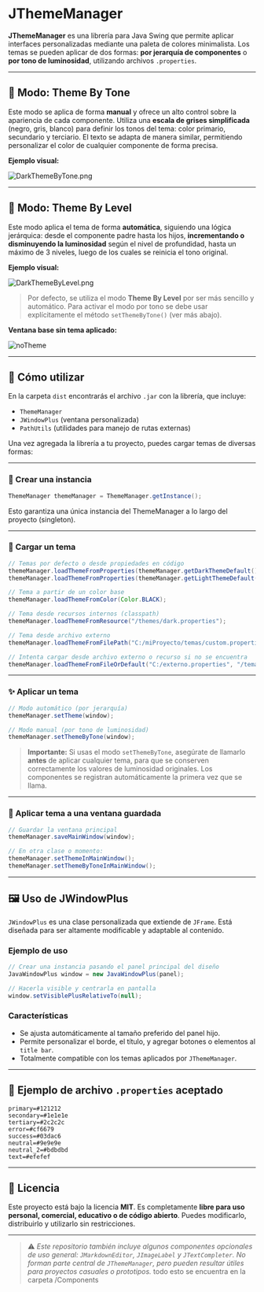 # JThemeManager

**JThemeManager** es una librería para Java Swing que permite aplicar interfaces personalizadas mediante una paleta de colores minimalista. Los temas se pueden aplicar de dos formas: **por jerarquía de componentes** o **por tono de luminosidad**, utilizando archivos `.properties`.

---

## 🎨 Modo: Theme By Tone

Este modo se aplica de forma **manual** y ofrece un alto control sobre la apariencia de cada componente. Utiliza una **escala de grises simplificada** (negro, gris, blanco) para definir los tonos del tema: color primario, secundario y terciario. El texto se adapta de manera similar, permitiendo personalizar el color de cualquier componente de forma precisa.

**Ejemplo visual:**

![DarkThemeByTone.png](media/DarkThemeByTone.png)

---

## 🧭 Modo: Theme By Level

Este modo aplica el tema de forma **automática**, siguiendo una lógica jerárquica: desde el componente padre hasta los hijos, **incrementando o disminuyendo la luminosidad** según el nivel de profundidad, hasta un máximo de 3 niveles, luego de los cuales se reinicia el tono original. 

**Ejemplo visual:**

![DarkThemeByLevel.png](media/DarkThemeByLevel.png)

> Por defecto, se utiliza el modo **Theme By Level** por ser más sencillo y automático. Para activar el modo por tono se debe usar explícitamente el método `setThemeByTone()` (ver más abajo).

**Ventana base sin tema aplicado:**

![noTheme](media/NoTheme.png)

---

## 🚀 Cómo utilizar

En la carpeta `dist` encontrarás el archivo `.jar` con la librería, que incluye:

* `ThemeManager`
* `JWindowPlus` (ventana personalizada)
* `PathUtils` (utilidades para manejo de rutas externas)

Una vez agregada la librería a tu proyecto, puedes cargar temas de diversas formas:

---

### 🔧 Crear una instancia

```java
ThemeManager themeManager = ThemeManager.getInstance();
```

Esto garantiza una única instancia del ThemeManager a lo largo del proyecto (singleton).

---

### 🎨 Cargar un tema

```java
// Temas por defecto o desde propiedades en código
themeManager.loadThemeFromProperties(themeManager.getDarkThemeDefault(), "darkTheme");
themeManager.loadThemeFromProperties(themeManager.getLightThemeDefault(), "lightTheme");

// Tema a partir de un color base
themeManager.loadThemeFromColor(Color.BLACK);

// Tema desde recursos internos (classpath)
themeManager.loadThemeFromResource("/themes/dark.properties");

// Tema desde archivo externo
themeManager.loadThemeFromFilePath("C:/miProyecto/temas/custom.properties");

// Intenta cargar desde archivo externo o recurso si no se encuentra
themeManager.loadThemeFromFileOrDefault("C:/externo.properties", "/temas/default.properties");
```

---

### ✨ Aplicar un tema

```java
// Modo automático (por jerarquía)
themeManager.setTheme(window);

// Modo manual (por tono de luminosidad)
themeManager.setThemeByTone(window);
```

> **Importante:** Si usas el modo `setThemeByTone`, asegúrate de llamarlo **antes** de aplicar cualquier tema, para que se conserven correctamente los valores de luminosidad originales. Los componentes se registran automáticamente la primera vez que se llama.

---

### 💾 Aplicar tema a una ventana guardada

```java
// Guardar la ventana principal
themeManager.saveMainWindow(window);

// En otra clase o momento:
themeManager.setThemeInMainWindow();
themeManager.setThemeByToneInMainWindow();
```

---

## 🖼️ Uso de JWindowPlus

`JWindowPlus` es una clase personalizada que extiende de `JFrame`. Está diseñada para ser altamente modificable y adaptable al contenido.

### Ejemplo de uso

```java
// Crear una instancia pasando el panel principal del diseño
JavaWindowPlus window = new JavaWindowPlus(panel);

// Hacerla visible y centrarla en pantalla
window.setVisiblePlusRelativeTo(null);
```

### Características

* Se ajusta automáticamente al tamaño preferido del panel hijo.
* Permite personalizar el borde, el título, y agregar botones o elementos al `title bar`.
* Totalmente compatible con los temas aplicados por `JThemeManager`.

---

## 📄 Ejemplo de archivo `.properties` aceptado

```properties
primary=#121212
secondary=#1e1e1e
tertiary=#2c2c2c
error=#cf6679
success=#03dac6
neutral=#9e9e9e
neutral_2=#bdbdbd
text=#efefef
```

---

## 📜 Licencia

Este proyecto está bajo la licencia **MIT**. Es completamente **libre para uso personal, comercial, educativo o de código abierto**. Puedes modificarlo, distribuirlo y utilizarlo sin restricciones.

---

> ⚠️ *Este repositorio también incluye algunos componentes opcionales de uso general: `JMarkdownEditor`, `JImageLabel` y `JTextCompleter`.
> No forman parte central de `JThemeManager`, pero pueden resultar útiles para proyectos casuales o prototipos.* todo esto se encuentra en la carpeta /Components


